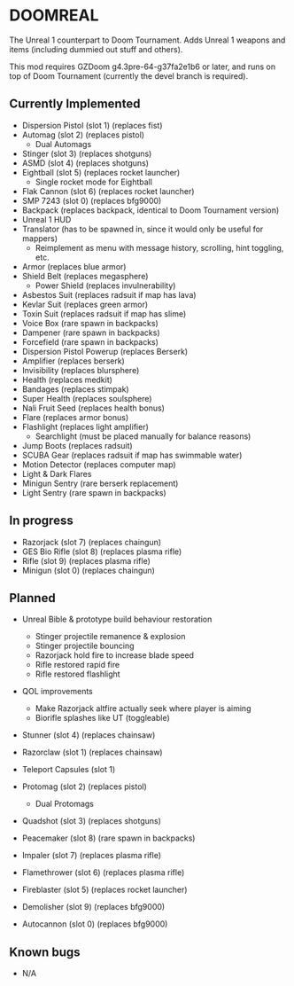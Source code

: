 # DOOMREAL

The Unreal 1 counterpart to Doom Tournament. Adds Unreal 1 weapons and items
(including dummied out stuff and others).

This mod requires GZDoom g4.3pre-64-g37fa2e1b6 or later, and runs on top of
Doom Tournament (currently the devel branch is required).

## Currently Implemented

 - Dispersion Pistol (slot 1) (replaces fist)
 - Automag (slot 2) (replaces pistol)
   - Dual Automags
 - Stinger (slot 3) (replaces shotguns)
 - ASMD (slot 4) (replaces shotguns)
 - Eightball (slot 5) (replaces rocket launcher)
   - Single rocket mode for Eightball
 - Flak Cannon (slot 6) (replaces rocket launcher)
 - SMP 7243 (slot 0) (replaces bfg9000)
 - Backpack (replaces backpack, identical to Doom Tournament version)
 - Unreal 1 HUD
 - Translator (has to be spawned in, since it would only be useful for mappers)
   - Reimplement as menu with message history, scrolling, hint toggling, etc.
 - Armor (replaces blue armor)
 - Shield Belt (replaces megasphere)
   - Power Shield (replaces invulnerability)
 - Asbestos Suit (replaces radsuit if map has lava)
 - Kevlar Suit (replaces green armor)
 - Toxin Suit (replaces radsuit if map has slime)
 - Voice Box (rare spawn in backpacks)
 - Dampener (rare spawn in backpacks)
 - Forcefield (rare spawn in backpacks)
 - Dispersion Pistol Powerup (replaces Berserk)
 - Amplifier (replaces berserk)
 - Invisibility (replaces blursphere)
 - Health (replaces medkit)
 - Bandages (replaces stimpak)
 - Super Health (replaces soulsphere)
 - Nali Fruit Seed (replaces health bonus)
 - Flare (replaces armor bonus)
 - Flashlight (replaces light amplifier)
   - Searchlight (must be placed manually for balance reasons)
 - Jump Boots (replaces radsuit)
 - SCUBA Gear (replaces radsuit if map has swimmable water)
 - Motion Detector (replaces computer map)
 - Light & Dark Flares
 - Minigun Sentry (rare berserk replacement)
 - Light Sentry (rare spawn in backpacks)

## In progress

 - Razorjack (slot 7) (replaces chaingun)
 - GES Bio Rifle (slot 8) (replaces plasma rifle)
 - Rifle (slot 9) (replaces plasma rifle)
 - Minigun (slot 0) (replaces chaingun)

## Planned

 - Unreal Bible & prototype build behaviour restoration
   - Stinger projectile remanence & explosion
   - Stinger projectile bouncing
   - Razorjack hold fire to increase blade speed
   - Rifle restored rapid fire
   - Rifle restored flashlight

 - QOL improvements
   - Make Razorjack altfire actually seek where player is aiming
   - Biorifle splashes like UT (toggleable)

 - Stunner (slot 4) (replaces chainsaw)
 - Razorclaw (slot 1) (replaces chainsaw)
 - Teleport Capsules (slot 1)
 - Protomag (slot 2) (replaces pistol)
   - Dual Protomags
 - Quadshot (slot 3) (replaces shotguns)
 - Peacemaker (slot 8) (rare spawn in backpacks)
 - Impaler (slot 7) (replaces plasma rifle)
 - Flamethrower (slot 6) (replaces plasma rifle)
 - Fireblaster (slot 5) (replaces rocket launcher)
 - Demolisher (slot 9) (replaces bfg9000)
 - Autocannon (slot 0) (replaces bfg9000)

## Known bugs

 - N/A
